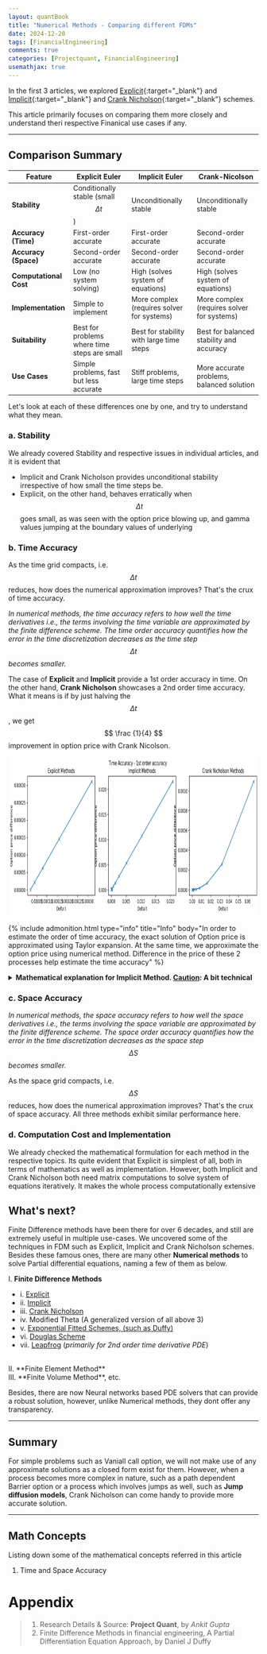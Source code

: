 ```yaml
---
layout: quantBook
title: "Numerical Methods - Comparing different FDMs"
date: 2024-12-20
tags: [FinancialEngineering]
comments: true
categories: [Projectquant, FinancialEngineering]
usemathjax: true
---
```




In the first 3 articles, we explored [Explicit](/projectquant/financialengineering/2024-12-17-Explicit-Euler-Method/){:target="_blank"} and [Implicit](/projectquant/financialengineering/2024-12-18-Implicit-Euler-Method/){:target="_blank"} and [Crank Nicholson](/projectquant/financialengineering/2024-12-19-Crank-Nicholson-Method/){:target="_blank"} schemes. 

This article primarily focuses on comparing them more closely and understand theri respective Finanical use cases if any.

---


## Comparison Summary


| Feature                | **Explicit Euler**                         | **Implicit Euler**                          | **Crank-Nicolson**                        |
|------------------------|--------------------------------------------|---------------------------------------------|-------------------------------------------|
| **Stability**           | Conditionally stable (small $$ \Delta t $$) | Unconditionally stable                     | Unconditionally stable                    |
| **Accuracy (Time)**     | First-order accurate                       | First-order accurate                        | Second-order accurate                     |
| **Accuracy (Space)**    | Second-order accurate                      | Second-order accurate                       | Second-order accurate                     |
| **Computational Cost**  | Low (no system solving)                   | High (solves system of equations)           | High (solves system of equations)         |
| **Implementation**      | Simple to implement                        | More complex (requires solver for systems)  | More complex (requires solver for systems)|
| **Suitability**         | Best for problems where time steps are small | Best for stability with large time steps    | Best for balanced stability and accuracy  |
| **Use Cases**           | Simple problems, fast but less accurate    | Stiff problems, large time steps           | More accurate problems, balanced solution|



Let's look at each of these differences one by one, and try to understand what they mean.

### a. Stability

We already covered Stability and respective issues in individual articles, and it is evident that 
- Implicit and Crank Nicholson provides unconditional stability irrespective of how small the time steps be.
- Explicit, on the other hand, behaves erratically when $$ \Delta t $$ goes small, as was seen with the option price blowing up, and gamma values jumping at the boundary values of underlying


### b. Time Accuracy

As the time grid compacts, i.e. $$ \Delta t $$ reduces, how does the numerical approximation improves? That's the crux of time accuracy. 

_In numerical methods, the time accuracy refers to how well the time derivatives i.e., the terms involving the time variable are approximated by the finite difference scheme. The time order accuracy quantifies how the error in the time discretization decreases as the time step $$ \Delta t $$ becomes smaller._

The case of **Explicit** and **Implicit** provide a 1st order accuracy in time. On the other hand, **Crank Nicholson** showcases a 2nd order time accuracy. What it means is if by just halving the $$ \Delta t $$, we get $$ \frac {1}{4} $$ improvement in option price with Crank Nicolson. 

<p align="center"> 
<img src="/data/pics/finengg/numerical/time_accuracy.png" alt="Time accuracy"  width="1270" height="320" text-align="center"/>
</p>


{% include admonition.html type="info" title="Info" body="In order to estimate the order of time accuracy, the exact solution of Option price is approximated using Taylor expansion. At the same time, we approximate the option price using numerical method. Difference in the price of these 2 processes help estimate the time accuracy" %}

<details>
<summary><b>Mathematical explanation for Implicit Method. <u>Caution</u>: A bit technical  </b></summary>

Let \(V_{n+1} \) denote the option value at time \( {n+1} \) in discretized manner, and \( V(t_{n+1}) \) in the actual continuos fashion.
<br>

<b>Step 1: </b>
Continuous manner value can be approximated as using <i><b>Taylor Series</b></i>:
\[
V(t_{n+1}) = V(t_n) + \Delta t \frac{\partial V}{\partial t} \bigg|_{t_n} + \frac{\Delta t^2}{2} \frac{\partial^2 V}{\partial t^2} \bigg|_{t_n} + O(\Delta t^3)
\]

<b>Step 2: </b>
The discretized form of the time derivative for the Implicit Euler method is:

\[
\frac{V_{n+1} - V_n}{\Delta t} = L(V_{n+1})
\]

Rearranging to solve for \( V_{n+1} \):

\[
V_{n+1} = V_n + \Delta t L(V_{n+1})
\]

Here, \( L(V_{n+1}) \) represents the discretized spatial derivatives at time step \( t_{n+1} \).
<br>

<b>Step 3: </b>

Now we expand \( L(V_{n+1}) \) (the spatial operator) in a Taylor series around \( t_n \):

\[
L(V_{n+1}) = L(V(t_n)) + \Delta t \frac{\partial L(V)}{\partial t} \bigg|_{t_n} + O(\Delta t^2)
\]

Substituting this into the Implicit Euler scheme:

\[
V_{n+1} = V_n + \Delta t \left[ L(V(t_n)) + \Delta t \frac{\partial L(V)}{\partial t} + O(\Delta t^2) \right]
\]

Simplifying the expression:

\[
V_{n+1} = V_n + \Delta t L(V(t_n)) + O(\Delta t^2)
\]

<b>Step 4: </b> Comparing with Exact Solution
<br>
The exact solution at time \( t_{n+1} \) is:
\[
V(t_{n+1}) = V(t_n) + \Delta t \frac{\partial V}{\partial t} + \frac{\Delta t^2}{2} \frac{\partial^2 V}{\partial t^2} + O(\Delta t^3)
\]

Now, compare this with the Implicit Euler update:

\[
V_{n+1} = V_n + \Delta t L(V(S,t_n)) + O(\Delta t^2)
\]

The difference between the exact solution and the Implicit Euler solution is the error:

\[
\text{Error} = V(t_{n+1}) - V_{n+1}
\]

</details>

### c. Space Accuracy

_In numerical methods, the space accuracy refers to how well the space derivatives i.e., the terms involving the space variable are approximated by the finite difference scheme. The space order accuracy quantifies how the error in the time discretization decreases as the space step $$ \Delta S $$ becomes smaller._


As the space grid compacts, i.e. $$ \Delta S $$ reduces, how does the numerical approximation improves? That's the crux of space accuracy. 
All three methods exhibit similar performance here. 


### d. Computation Cost and Implementation

We already checked the mathematical formulation for each method in the respective topics. Its quite evident that Explicit is simplest of all, both in terms of mathematics as well as implementation. However, both Implicit and Crank Nicholson both need matrix computations to solve system of equations iteratively. It makes the whole process computationally extensive


## What's next?

Finite Difference methods have been there for over 6 decades, and still are extremely useful in multiple use-cases. We uncovered some of the techniques in FDM such as Explicit, Implicit and Crank Nicholson schemes. Besides these famous ones, there are many other **Numerical methods** to solve Partial differential equations, naming a few of them as below.

I. **Finite Difference Methods**
   - i. [Explicit](/projectquant/financialengineering/2024-12-17-Explicit-Euler-Method/)
   - ii. [Implicit](/projectquant/financialengineering/2024-12-18-Implicit-Euler-Method/)
   - iii. [Crank Nicholson](/projectquant/financialengineering/2024-12-19-Crank-Nicholson-Method/)
   - iv. Modified Theta (A generalized version of all above 3)
   - v. [Exponential Fitted Schemes, (such as Duffy)](https://www.ma.imperial.ac.uk/~ajacquie/IC_Num_Methods/IC_Num_Methods_Docs/Literature/DuffyCN.pdf)
   - vi. [Douglas Scheme](https://journalskuwait.org/kjs/index.php/KJS/article/download/343/92/6493)
   - vii. [Leapfrog](https://www2.atmos.umd.edu/~ekalnay/syllabi/AOSC614/NWP-CH03-2-2.pdf) (_primarily for 2nd order time derivative PDE_)


<br>
II. **Finite Element Method**
<br>
III. **Finite Volume Method**, etc.




Besides, there are now Neural networks based PDE solvers that can provide a robust solution, however, unlike Numerical methods, they dont offer any transparency.

---

## Summary

For simple problems such as Vaniall call option, we will not make use of any approximate solutions as a closed form exist for them. However, when a process becomes more complex in nature, such as a path dependent Barrier option or a process which involves jumps as well, such as **Jump diffusion models**, Crank Nicholson can come handy to provide more accurate solution. 



---

## Math Concepts
Listing down some of the mathematical concepts referred in this article
1. Time and Space Accuracy


# Appendix

> 1. Research Details & Source: **Project Quant**, by _Ankit Gupta_
> 2. Finite Difference Methods in financial engineering, A Partial Differentiation Equation Approach, by Daniel J Duffy






